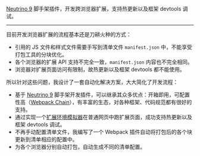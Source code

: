[Neutrino 9](https://neutrinojs.org) 脚手架插件，开发跨浏览器扩展，支持热更新以及框架 devtools 调试。

<hr class="read-more" />

目前开发浏览器扩展的流程基本还是刀耕火种的方式：

- 引用的 JS 文件和样式文件需要手写到清单文件 `manifest.json` 中，不能享受打包工具的分块优化。
- 各个浏览器的扩展 API 支持不完全一致，`manifest.json` 内容也不完全相同。
- 浏览器对扩展页面访问有限制，故热更新以及框架 devtools 都不能使用。

所以针对这些问题，我设计了一套自动化解决方案，大大简化了开发流程：

- 基于 [Neutrino 9](https://neutrinojs.org) 脚手架开发插件，可以继承其众多优点：开箱即用，可配置性高（[Webpack Chain](https://github.com/neutrinojs/webpack-chain)），有丰富的生态，对各种框架、代码规范都有很好的支持。
- 通过实现一个[扩展环境模拟器](https://github.com/crimx/webextensions-emulator)在普通网页中跑扩展页面，成功支持热更新以及框架 devtools 调试。
- 不再手动配置清单文件，我编写了一个 Webpack 插件自动将打包后的各个块更新到清单相应的配置中。
- 为各个浏览器分别自动打包，自动生成不同的清单配置。
